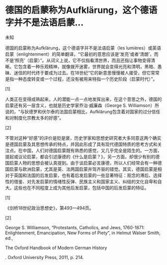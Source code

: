 # 德国的启蒙称为Aufklärung，这个德语字并不是法语启蒙...

未知

德国的启蒙称为Aufklärung，这个德语字并不是法语启蒙（les lumières）或英语启蒙（enlightenment）的简单翻译，“它最初的意思应该是‘发亮’或者‘清朗’，而不是‘照亮’（启蒙）”。从词义上说，它不仅指看清世界，而且还指让事物变得清晰。它包含着一种乐观精神，就像拨开迷雾，世界就会变得光亮和清明，黑暗、愚昧、迷信的时代终于要成为过去。在18世纪“它的新意思慢慢被人接受，但它常常是指一种态度转变或一个过程，还没有被用来特指一个历史阶段（启蒙时代）”。

[1]

人类正在变得成熟起来，人的潜能一点一点地发挥出来，在这个意思之外，德国的启蒙还有另一层含义，也就是历史学家乔治·威廉森（George S. Williamson）所说的，“与狄德罗和伏尔泰的法国启蒙相比，Aufklärung包含着对国家的过分信任和对制度化宗教太多的好感”。

[2]

不管对这种“好感”的评价是贬是褒，历史学家和思想史研究者大多同意这两个确实是德国启蒙及其思想传承的特点，并因此形成了具有现代德国特质的思考方式和关注点。在中国，人们对德国启蒙既有熟悉的感觉，又几乎完全是陌生的。一方面，提起或议论启蒙，都会引述康德的《什么是启蒙？》，另一方面，却很少有别的德国启蒙人物的思想会被认真提到。由于谈启蒙必言康德，所以人们经常会有一种德国启蒙与欧洲启蒙，尤其是英、法两国启蒙并驾齐驱的错觉。其实，德国启蒙是相对于英国和法国的后发启蒙，也有着后发启蒙的一些显著特征：观念的滞后、选择性的借鉴、对先发启蒙的情绪性反弹、民族主义和国家主义、纠结的文化自卑和自大。这些也在不同程度上成为其他后发启蒙，包括中国的后发启蒙的特征。

[1]

《剑桥18世纪政治思想史》，第493—494页。

[2]

George S. Williamson, “Protestants, Catholics, and Jews, 1760-1871: Enlightenment, Emancipation, New Forms of Piety”, in Helmut Walser Smith, ed.,

The Oxford Handbook of Modern German History

. Oxford University Press, 2011, p. 214.